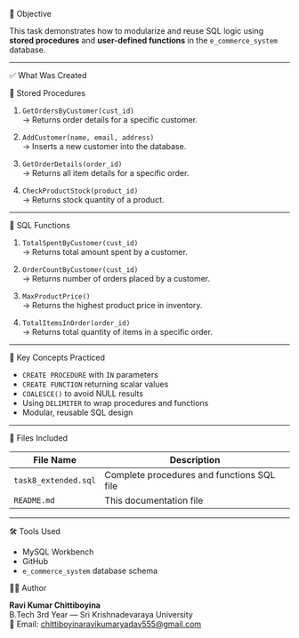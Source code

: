 📌 Objective

This task demonstrates how to modularize and reuse SQL logic using **stored procedures** and **user-defined functions** in the `e_commerce_system` database.

---

✅ What Was Created

🧾 Stored Procedures

1. `GetOrdersByCustomer(cust_id)`  
   → Returns order details for a specific customer.

2. `AddCustomer(name, email, address)`  
   → Inserts a new customer into the database.

3. `GetOrderDetails(order_id)`  
   → Returns all item details for a specific order.

4. `CheckProductStock(product_id)`  
   → Returns stock quantity of a product.

---

📐 SQL Functions

1. `TotalSpentByCustomer(cust_id)`  
   → Returns total amount spent by a customer.

2. `OrderCountByCustomer(cust_id)`  
   → Returns number of orders placed by a customer.

3. `MaxProductPrice()`  
   → Returns the highest product price in inventory.

4. `TotalItemsInOrder(order_id)`  
   → Returns total quantity of items in a specific order.

---

🧠 Key Concepts Practiced

- `CREATE PROCEDURE` with `IN` parameters  
- `CREATE FUNCTION` returning scalar values  
- `COALESCE()` to avoid NULL results  
- Using `DELIMITER` to wrap procedures and functions  
- Modular, reusable SQL design  

---

📂 Files Included

| File Name           | Description                                 |
|---------------------|---------------------------------------------|
| `task8_extended.sql`| Complete procedures and functions SQL file  |
| `README.md`         | This documentation file                     |

---

🛠 Tools Used

- MySQL Workbench  
- GitHub  
- `e_commerce_system` database schema


👨‍💻 Author

**Ravi Kumar Chittiboyina**  
B.Tech 3rd Year — Sri Krishnadevaraya University  
📧 Email: chittiboyinaravikumaryadav555@gmail.com
